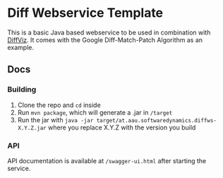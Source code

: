 # Diff Webservice Template

This is a basic Java based webservice to be used in combination with [DiffViz](https://github.com/W3D3/diffviz).
It comes with the Google Diff-Match-Patch Algorithm as an example.
## Docs

### Building 

1. Clone the repo and `cd` inside
2. Run `mvn package`, which will generate a .jar in `/target`
3. Run the jar with `java -jar target/at.aau.softwaredynamics.diffws-X.Y.Z.jar` where you replace X.Y.Z with the version you build

### API
API documentation is available at `/swagger-ui.html` after starting the service.

